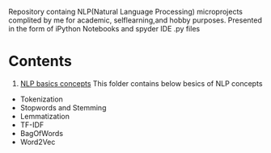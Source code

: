 Repository containg  NLP(Natural Language Processing) microprojects
complited by me for academic, selflearning,and hobby purposes.
Presented in the form of iPython Notebooks and spyder IDE .py files

# Contents
1. [NLP basics concepts](https://github.com/kiran73code/NLP_micro_project-/tree/master/Basic%20NLP%20Concepts)
     This folder contains below besics of NLP concepts 

- Tokenization 
- Stopwords and Stemming
- Lemmatization
- TF-IDF
- BagOfWords
- Word2Vec


